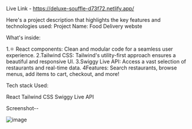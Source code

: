 Live Link - https://deluxe-souffle-d73f72.netlify.app/

Here's a project description that highlights the key features and technologies used:
Project Name: Food Delivery webste

What's inside:

1.⚛️ React components: Clean and modular code for a seamless user experience.
2.Tailwind CSS: Tailwind's utility-first approach ensures a beautiful and responsive UI.
3.Swiggy Live API: Access a vast selection of restaurants and real-time data.
4Features: Search restaurants, browse menus, add items to cart, checkout, and more!


Tech stack Used:

React
Tailwind CSS
Swiggy Live API

Screenshot--

![image](https://github.com/Anand9598/food-delivery-website/assets/141264098/ad84f102-27da-4115-8bf3-c15cae596490)


